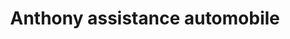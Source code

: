 ---
title: "Anthony assistance automobile"
url: /saint-aubin-darquenay/anthony-assistance-automobile/
shop: réparation de voitures
---